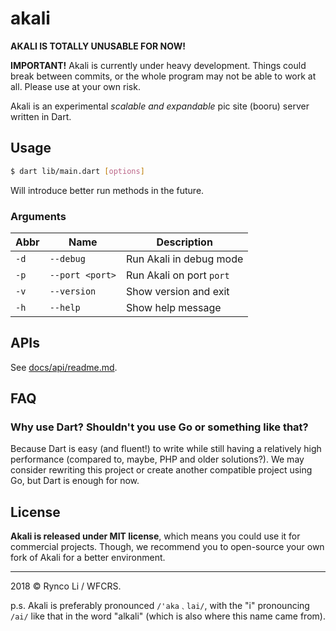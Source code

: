 # akali

**AKALI IS TOTALLY UNUSABLE FOR NOW!**

**IMPORTANT!** 
Akali is currently under heavy development. 
Things could break between commits, or the whole program may not be able to work at all. 
Please use at your own risk.

Akali is an experimental _scalable and expandable_ pic site (booru) server written in Dart.

## Usage

```sh
$ dart lib/main.dart [options]
```

Will introduce better run methods in the future.

### Arguments

| Abbr | Name            | Description              |
|------|-----------------|--------------------------|
| `-d` | `--debug`       | Run Akali in debug mode  |
| `-p` | `--port <port>` | Run Akali on port `port` |
| `-v` | `--version`     | Show version and exit    |
| `-h` | `--help`        | Show help message        |

## APIs

See [docs/api/readme.md]().

## FAQ

### Why use Dart? Shouldn't you use Go or something like that?

Because Dart is easy (and fluent!) to write while still having a relatively high performance (compared to, maybe, PHP and older solutions?). We may consider rewriting this project or create another compatible project using Go, but Dart is enough for now.

## License

**Akali is released under MIT license**, which means you could use it for commercial projects. 
Though, we recommend you to open-source your own fork of Akali for a better environment.

---

2018 © Rynco Li / WFCRS.

p.s. Akali is preferably pronounced `/'aka﹑lai/`, with the "i" pronouncing `/ai/` like that in the word "alkali" (which is also where this name came from).
